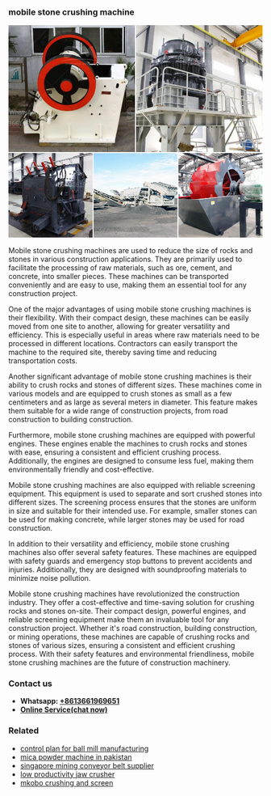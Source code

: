 <h3>mobile stone crushing machine</h3><img src='1708498134.jpg' alt=''><p>Mobile stone crushing machines are used to reduce the size of rocks and stones in various construction applications. They are primarily used to facilitate the processing of raw materials, such as ore, cement, and concrete, into smaller pieces. These machines can be transported conveniently and are easy to use, making them an essential tool for any construction project.</p><p>One of the major advantages of using mobile stone crushing machines is their flexibility. With their compact design, these machines can be easily moved from one site to another, allowing for greater versatility and efficiency. This is especially useful in areas where raw materials need to be processed in different locations. Contractors can easily transport the machine to the required site, thereby saving time and reducing transportation costs.</p><p>Another significant advantage of mobile stone crushing machines is their ability to crush rocks and stones of different sizes. These machines come in various models and are equipped to crush stones as small as a few centimeters and as large as several meters in diameter. This feature makes them suitable for a wide range of construction projects, from road construction to building construction.</p><p>Furthermore, mobile stone crushing machines are equipped with powerful engines. These engines enable the machines to crush rocks and stones with ease, ensuring a consistent and efficient crushing process. Additionally, the engines are designed to consume less fuel, making them environmentally friendly and cost-effective.</p><p>Mobile stone crushing machines are also equipped with reliable screening equipment. This equipment is used to separate and sort crushed stones into different sizes. The screening process ensures that the stones are uniform in size and suitable for their intended use. For example, smaller stones can be used for making concrete, while larger stones may be used for road construction.</p><p>In addition to their versatility and efficiency, mobile stone crushing machines also offer several safety features. These machines are equipped with safety guards and emergency stop buttons to prevent accidents and injuries. Additionally, they are designed with soundproofing materials to minimize noise pollution.</p><p>Mobile stone crushing machines have revolutionized the construction industry. They offer a cost-effective and time-saving solution for crushing rocks and stones on-site. Their compact design, powerful engines, and reliable screening equipment make them an invaluable tool for any construction project. Whether it's road construction, building construction, or mining operations, these machines are capable of crushing rocks and stones of various sizes, ensuring a consistent and efficient crushing process. With their safety features and environmental friendliness, mobile stone crushing machines are the future of construction machinery.</p><h3>Contact us</h3><ul><li><strong>Whatsapp:&nbsp;<a href="https://wa.me/8613661969651">+8613661969651</a></strong></li><li><a href="https://swt.shibang-china.com/?git&amp;zhl&amp;mobile stone crushing machine"><strong>Online Service(chat now)</strong></a></li></ul><h3>Related</h3><ul><li><a href='control plan for ball mill manufacturing.md'>control plan for ball mill manufacturing</a></li><li><a href='mica powder machine in pakistan.md'>mica powder machine in pakistan</a></li><li><a href='singapore mining conveyor belt supplier.md'>singapore mining conveyor belt supplier</a></li><li><a href='low productivity jaw crusher.md'>low productivity jaw crusher</a></li><li><a href='mkobo crushing and screen.md'>mkobo crushing and screen</a></li></ul>